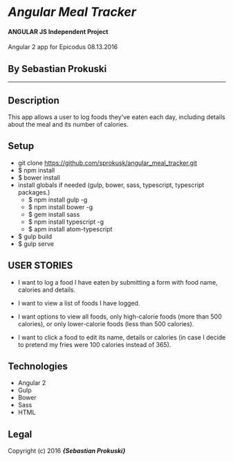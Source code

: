 # _Angular Meal Tracker_

#### ANGULAR JS Independent Project
Angular 2 app for Epicodus 08.13.2016
## By Sebastian Prokuski

***

## Description
This app allows a user to log foods they've eaten each day, including details about the meal and its number of calories.


## Setup
- git clone https://github.com/sprokusk/angular_meal_tracker.git
- $ npm install
- $ bower install
- install globals if needed (gulp, bower, sass, typescript, typescript packages.)
  - $ npm install gulp -g
  - $ npm install bower -g
  - $ gem install sass
  - $ npm install typescript -g
  - $ apm install atom-typescript
- $ gulp build
- $ gulp serve


## USER STORIES

* I want to log a food I have eaten by submitting a form with food name, calories and details.

* I want to view a list of foods I have logged.

* I want options to view all foods, only high-calorie foods (more than 500 calories), or only lower-calorie foods (less than 500 calories).

* I want to click a food to edit its name, details or calories (in case I decide to pretend my fries were 100 calories instead of 365).


## Technologies
* Angular 2
* Gulp
* Bower
* Sass
* HTML

## Legal
Copyright (c) 2016 **_{Sebastian Prokuski}_**
